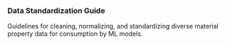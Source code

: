 ### Data Standardization Guide
Guidelines for cleaning, normalizing, and standardizing diverse material property data for consumption by ML models.
